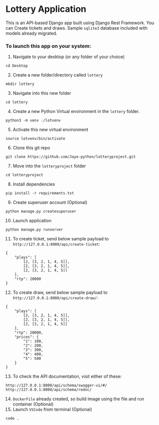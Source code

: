 # Lottery Application
This is an API-based Django app built using Django Rest Framework. You can Create tickets and draws.
Sample `sqlite3` database included with models already migrated.

### To launch this app on your system:

1. Navigate to your desktop (or any folder of your choice)
```
cd Desktop
```
2. Create a new folder/directory called `lottery`
```
mkdir lottery
```
3. Navigate into this new folder
```
cd lottery
```
4. Create a new Python Virtual environment in the `lottery` folder.
```
python3 -m venv ./lotvenv
```
5. Activate this new virtual environment
```
source lotvenv/bin/activate
```
6. Clone this git repo
```
git clone https://github.com/Jaye-python/lotteryproject.git
```
7. Move into the `lotteryproject` folder 
```
cd lotteryproject
```
8. Install dependencies
```
pip install -r requirements.txt
```
9. Create superuser account (Optional)
```
python manage.py createsuperuser
```
10. Launch application
```
python manage.py runserver
```
11. To create ticket, send below sample payload to `http://127.0.0.1:8000/api/create-ticket`:
```
{
    "plays": [
        [2, [3, 2, 1, 4, 5]],
        [2, [3, 2, 1, 4, 5]],
        [2, [3, 2, 1, 4, 5]]
    ],
    "rtp": 20000
}
```
12. To create draw, send below sample payload to `http://127.0.0.1:8000/api/create-draw/`:
```
{
    "plays": [
        [2, [3, 2, 1, 4, 5]],
        [2, [3, 2, 1, 4, 5]],
        [2, [3, 2, 1, 4, 5]]
    ],
    "rtp": 20000,
    "prices": {
        "1": 100,
        "2": 200,
        "3": 300,
        "4": 400,
        "5": 500
    }
}
```  
13. To check the API documentation, visit either of these:
```
http://127.0.0.1:8000/api/schema/swagger-ui/#/
http://127.0.0.1:8000/api/schema/redoc/
```
14. `DockerFile` already created, so build image using the file and run container (Optional)
15. Launch `VSCode` from terminal (Optional)
```
code .
```





